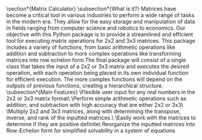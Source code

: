 \section*{Matrix Calculator}
\subsection*{What is it?}
Matrices have become a critical tool in various industries to perform a wide range of tasks in the modern era. They allow for the easy storage and manipulation of data in fields ranging from computer science and robotics to economics. Our objective with this Python package is to provide a streamlined and efficient tool for executing matrix operations for 2x2 and 3x3 matrices. This package includes a variety of functions, from basic arithmetic operations like addition and subtraction to more complex operations like transforming matrices into row echelon form.The final package will consist of a single class that takes the input of a 2x2 or 3x3 matrix and executes the desired operation, with each operation being placed in its own individual function for efficient execution. The more complex functions will depend on the outputs of previous functions, creating a hierarchical structure.
\subsection*{Main Features}
\Flexible user input for any real numbers in the 2x2 or 3x3 matrix format\\
\Perform simple arithmetic operations such as addition, and subtraction with high accuracy that are either 2x2 or 3x3\\
\Multiply 2x2 and 3x3 matrices, along with determining the transpose, inverse, and rank of the inputted matrices.\\
\Easily work with the matrices to determine if they are positive definite\\
Reorganize the inputted matrices into Row-Echelon form for simplified solvability in a system of equations

